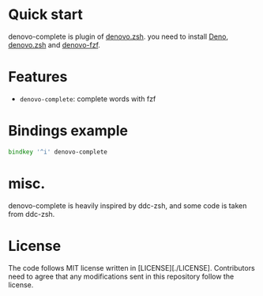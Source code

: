 # Quick start

denovo-complete is plugin of [denovo.zsh][denovo.zsh].
you need to install [Deno][deno], [denovo.zsh][denovo.zsh] and [denovo-fzf][denovo-fzf].
 
[deno]: https://deno.land/
[denovo.zsh]: https://github.com/Warashi/denovo.zsh/
[denovo-fzf]: https://github.com/Warashi/denovo-fzf/

# Features
- `denovo-complete`: complete words with fzf

# Bindings example
```zsh
bindkey '^i' denovo-complete
```

# misc.
denovo-complete is heavily inspired by ddc-zsh, and some code is taken from ddc-zsh.

# License
The code follows MIT license written in [LICENSE][./LICENSE]. Contributors need to agree that any modifications sent in this repository follow the license.
